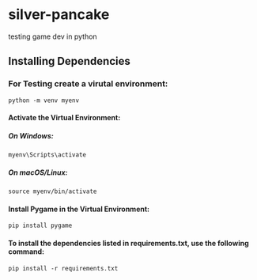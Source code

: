 # silver-pancake
testing game dev in python


## Installing Dependencies
### For Testing create a virutal environment:
```
python -m venv myenv
```

#### Activate the Virtual Environment:

##### On Windows:
```
myenv\Scripts\activate
```
##### On macOS/Linux:
```
source myenv/bin/activate
```

#### Install Pygame in the Virtual Environment:
```
pip install pygame
```

#### To install the dependencies listed in requirements.txt, use the following command:
```
pip install -r requirements.txt
```
